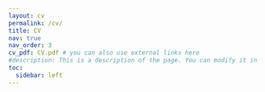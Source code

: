 ```yaml
---
layout: cv
permalink: /cv/
title: CV
nav: true
nav_order: 3
cv_pdf: CV.pdf # you can also use external links here
#description: This is a description of the page. You can modify it in '_pages/cv.md'. You can also change or remove the top pdf download button.
toc:
  sidebar: left
---
```

